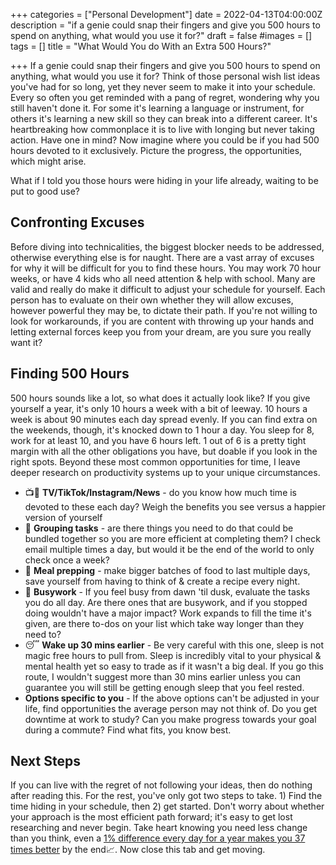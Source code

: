 +++
categories = ["Personal Development"]
date = 2022-04-13T04:00:00Z
description = "if a genie could snap their fingers and give you 500 hours to spend on anything, what would you use it for?"
draft = false
#images = []
tags = []
title = "What Would You do With an Extra 500 Hours?"

+++
If a genie could snap their fingers and give you 500 hours to spend on anything, what would you use it for? Think of those personal wish list ideas you've had for so long, yet they never seem to make it into your schedule. Every so often you get reminded with a pang of regret, wondering why you still haven't done it. For some it's learning a language or instrument, for others it's learning a new skill so they can break into a different career. It's heartbreaking how commonplace it is to live with longing but never taking action. Have one in mind? Now imagine where you could be if you had 500 hours devoted to it exclusively. Picture the progress, the opportunities, which might arise.

What if I told you those hours were hiding in your life already, waiting to be put to good use?

## Confronting Excuses

Before diving into technicalities, the biggest blocker needs to be addressed, otherwise everything else is for naught. There are a vast array of excuses for why it will be difficult for you to find these hours. You may work 70 hour weeks, or have 4 kids who all need attention & help with school. Many are valid and really do make it difficult to adjust your schedule for yourself. Each person has to evaluate on their own whether they will allow excuses, however powerful they may be, to dictate their path. If you're not willing to look for workarounds, if you are content with throwing up your hands and letting external forces keep you from your dream, are you sure you really want it?

## Finding 500 Hours

500 hours sounds like a lot, so what does it actually look like? If you give yourself a year, it's only 10 hours a week with a bit of leeway. 10 hours a week is about 90 minutes each day spread evenly. If you can find extra on the weekends, though, it's knocked down to 1 hour a day. You sleep for 8, work for at least 10, and you have 6 hours left. 1 out of 6 is a pretty tight margin with all the other obligations you have, but doable if you look in the right spots. Beyond these most common opportunities for time, I leave deeper research on productivity systems up to your unique circumstances.

* 📺📳 **TV/TikTok/Instagram/News** - do you know how much time is devoted to these each day? Weigh the benefits you see versus a happier version of yourself
* 🧺 **Grouping tasks** - are there things you need to do that could be bundled together so you are more efficient at completing them? I check email multiple times a day, but would it be the end of the world to only check once a week?
* 🥦 **Meal prepping** - make bigger batches of food to last multiple days, save yourself from having to think of & create a recipe every night.
* 🏃 **Busywork** - If you feel busy from dawn 'til dusk, evaluate the tasks you do all day. Are there ones that are busywork, and if you stopped doing wouldn't have a major impact? Work expands to fill the time it's given, are there to-dos on your list which take way longer than they need to?
* 😴 **Wake up 30 mins earlier** - Be very careful with this one, sleep is not magic free hours to pull from. Sleep is incredibly vital to your physical & mental health yet so easy to trade as if it wasn't a big deal. If you go this route, I wouldn't suggest more than 30 mins earlier unless you can guarantee you will still be getting enough sleep that you feel rested.
* **Options specific to you** - If the above options can't be adjusted in your life, find opportunities the average person may not think of. Do you get downtime at work to study? Can you make progress towards your goal during a commute? Find what fits, you know best.

## Next Steps

If you can live with the regret of not following your ideas, then do nothing after reading this. For the rest, you've only got two steps to take. 1) Find the time hiding in your schedule, then 2) get started. Don't worry about whether your approach is the most efficient path forward; it's easy to get lost researching and never begin. Take heart knowing you need less change than you think, even a [1% difference every day for a year makes you 37 times better](https://jamesclear.com/marginal-gains) by the end📈. Now close this tab and get moving.